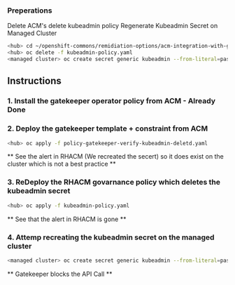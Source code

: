 ### Preperations
Delete ACM's delete kubeadmin policy 
Regenerate Kubeadmin Secret on Managed Cluster

```bash
<hub> cd ~/openshift-commons/remidiation-options/acm-integration-with-gatekeeper-operator
<hub> oc delete -f kubeadmin-policy.yaml
<managed cluster> oc create secret generic kubeadmin --from-literal=password=lol -n kube-system
```

## Instructions 
### 1. Install the gatekeeper operator policy from ACM - Already Done

### 2. Deploy the gatekeeper template + constraint from ACM
```bash
<hub> oc apply -f policy-gatekeeper-verify-kubeadmin-deletd.yaml 
```

** See the alert in RHACM (We recreated the secert) so it does exist on the cluster which is not a best practice **

### 3. ReDeploy the RHACM govarnance policy which deletes the kubeadmin secret
```bash
<hub> oc apply -f kubeadmin-policy.yaml 
```

** See that the alert in RHACM is gone **

### 4. Attemp recreating the kubeadmin secret on the managed cluster

```bash
<managed cluster> oc create secret generic kubeadmin --from-literal=password=lol -n kube-system
```

** Gatekeeper blocks the API Call ** 

